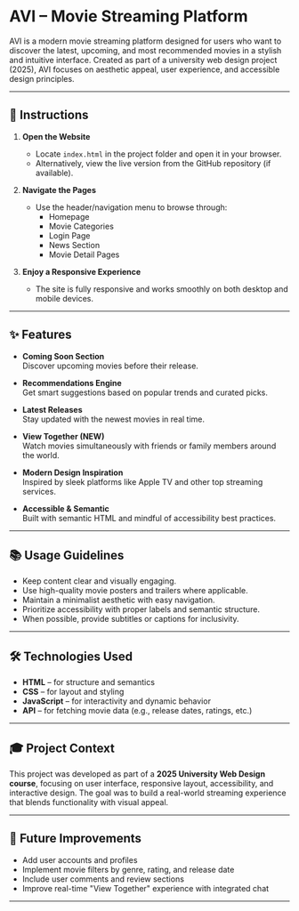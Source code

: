 # AVI – Movie Streaming Platform

AVI is a modern movie streaming platform designed for users who want to discover the latest, upcoming, and most recommended movies in a stylish and intuitive interface. Created as part of a university web design project (2025), AVI focuses on aesthetic appeal, user experience, and accessible design principles.

---

## 🔧 Instructions

1. **Open the Website**
   - Locate `index.html` in the project folder and open it in your browser.
   - Alternatively, view the live version from the GitHub repository (if available).

2. **Navigate the Pages**
   - Use the header/navigation menu to browse through:
     - Homepage
     - Movie Categories
     - Login Page
     - News Section
     - Movie Detail Pages

3. **Enjoy a Responsive Experience**
   - The site is fully responsive and works smoothly on both desktop and mobile devices.

---

## ✨ Features

- **Coming Soon Section**  
  Discover upcoming movies before their release.

- **Recommendations Engine**  
  Get smart suggestions based on popular trends and curated picks.

- **Latest Releases**  
  Stay updated with the newest movies in real time.

- **View Together (NEW)**  
  Watch movies simultaneously with friends or family members around the world.

- **Modern Design Inspiration**  
  Inspired by sleek platforms like Apple TV and other top streaming services.

- **Accessible & Semantic**  
  Built with semantic HTML and mindful of accessibility best practices.

---

## 📚 Usage Guidelines

- Keep content clear and visually engaging.
- Use high-quality movie posters and trailers where applicable.
- Maintain a minimalist aesthetic with easy navigation.
- Prioritize accessibility with proper labels and semantic structure.
- When possible, provide subtitles or captions for inclusivity.

---

## 🛠️ Technologies Used

- **HTML** – for structure and semantics  
- **CSS** – for layout and styling  
- **JavaScript** – for interactivity and dynamic behavior  
- **API** – for fetching movie data (e.g., release dates, ratings, etc.)

---

## 🎓 Project Context

This project was developed as part of a **2025 University Web Design course**, focusing on user interface, responsive layout, accessibility, and interactive design. The goal was to build a real-world streaming experience that blends functionality with visual appeal.

---

## 🚀 Future Improvements

- Add user accounts and profiles  
- Implement movie filters by genre, rating, and release date  
- Include user comments and review sections  
- Improve real-time "View Together" experience with integrated chat  

---

